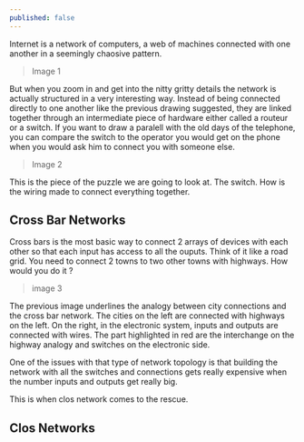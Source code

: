 ```yaml
---
published: false
---
```

Internet is a network of computers, a web of machines connected with one another in a seemingly chaosive pattern.

> Image 1

But when you zoom in and get into the nitty gritty details the network is actually structured in a very interesting way. Instead of being connected directly to one another like the previous drawing suggested, they are linked together through an intermediate piece of hardware either called a routeur or a switch. If you want to draw a paralell with the old days of the telephone, you can compare the switch to the operator you would get on the phone when you would ask him to connect you with someone else.

> Image 2

This is the piece of the puzzle we are going to look at. The switch. How is the wiring made to connect everything together.


## Cross Bar Networks

Cross bars is the most basic way to connect 2 arrays of devices with each other so that each input has access to all the ouputs. Think of it like a road grid. You need to connect 2 towns to two other towns with highways. How would you do it ?

> image 3

The previous image underlines the analogy between city connections and the cross bar network. The cities on the left are connected with highways on the left. On the right, in the electronic system, inputs and outputs are connected with wires. The part highlighted in red are the interchange on the highway analogy and switches on the electronic side.

One of the issues with that type of network topology is that building the network with all the switches and connections gets really expensive when the number inputs and outputs get really big.

This is when clos network comes to the rescue.


## Clos Networks








